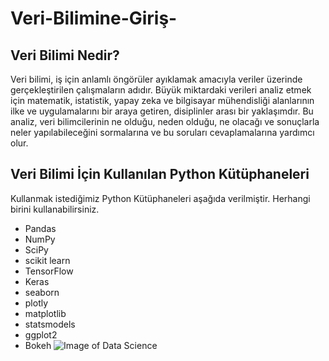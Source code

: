 # Veri-Bilimine-Giriş-
## Veri Bilimi Nedir?
Veri bilimi, iş için anlamlı öngörüler ayıklamak amacıyla veriler üzerinde gerçekleştirilen çalışmaların adıdır. Büyük miktardaki verileri analiz etmek için matematik, istatistik, yapay zeka ve bilgisayar mühendisliği alanlarının ilke ve uygulamalarını bir araya getiren, disiplinler arası bir yaklaşımdır. Bu analiz, veri bilimcilerinin ne olduğu, neden olduğu, ne olacağı ve sonuçlarla neler yapılabileceğini sormalarına ve bu soruları cevaplamalarına yardımcı olur.

## Veri Bilimi İçin Kullanılan Python Kütüphaneleri

Kullanmak istediğimiz Python Kütüphaneleri aşağıda verilmiştir. Herhangi birini kullanabilirsiniz.
- Pandas  
- NumPy  
- SciPy  
- scikit learn  
- TensorFlow  
- Keras  
- seaborn  
- plotly  
- matplotlib  
- statsmodels  
- ggplot2  
- Bokeh
![Image of Data Science](C:\Users\hsnyl\Desktop\veribilimi.png)
